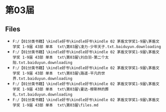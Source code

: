 # 第03届

## Files

- `F:/【01分类书籍】\kindle好书\kindle好书\kindle 02 茅盾文学奖1-9届\茅盾文学奖 1-9届 43部 单本  txt\第03届\凌力-少年天子.txt.baiduyun.downloading`
- `F:/【01分类书籍】\kindle好书\kindle好书\kindle 02 茅盾文学奖1-9届\茅盾文学奖 1-9届 43部 单本  txt\第03届\刘白羽-第二个太阳.txt.baiduyun.downloading`
- `F:/【01分类书籍】\kindle好书\kindle好书\kindle 02 茅盾文学奖1-9届\茅盾文学奖 1-9届 43部 单本  txt\第03届\路遥-平凡的世界.txt.baiduyun.downloading`
- `F:/【01分类书籍】\kindle好书\kindle好书\kindle 02 茅盾文学奖1-9届\茅盾文学奖 1-9届 43部 单本  txt\第03届\霍达-穆斯林的葬礼.txt.baiduyun.downloading`
- `F:/【01分类书籍】\kindle好书\kindle好书\kindle 02 茅盾文学奖1-9届\茅盾文学奖 1-9届 43部 单本  txt\第03届\files.md`

